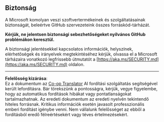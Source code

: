 <!--
CO_OP_TRANSLATOR_METADATA:
{
  "original_hash": "7229f7490ea61a04330b79651ac4d37e",
  "translation_date": "2025-09-30T05:55:39+00:00",
  "source_file": "SECURITY.md",
  "language_code": "hu"
}
-->
<!-- BEGIN MICROSOFT SECURITY.MD V1.0.0 BLOCK -->

## Biztonság

A Microsoft komolyan veszi szoftvertermékeinek és szolgáltatásainak biztonságát, beleértve
GitHub szervezeteink összes forráskód-tárházát.

**Kérjük, ne jelentsen biztonsági sebezhetőségeket nyilvános GitHub problémákon keresztül.**

A biztonsági jelentésekkel kapcsolatos információk, helyszínek, elérhetőségek és irányelvek
megtekintéséhez kérjük, olvassa el a Microsoft tárházaira vonatkozó legfrissebb útmutatót a
[https://aka.ms/SECURITY.md](https://aka.ms/SECURITY.md) oldalon.

<!-- END MICROSOFT SECURITY.MD BLOCK -->

---

**Felelősség kizárása**:  
Ez a dokumentum az [Co-op Translator](https://github.com/Azure/co-op-translator) AI fordítási szolgáltatás segítségével került lefordításra. Bár törekszünk a pontosságra, kérjük, vegye figyelembe, hogy az automatikus fordítások hibákat vagy pontatlanságokat tartalmazhatnak. Az eredeti dokumentum az eredeti nyelvén tekintendő hiteles forrásnak. Kritikus információk esetén javasolt professzionális emberi fordítást igénybe venni. Nem vállalunk felelősséget az ebből a fordításból eredő félreértésekért vagy téves értelmezésekért.